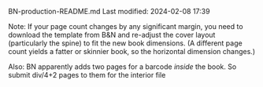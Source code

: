 BN-production-README.md
Last modified: 2024-02-08 17:39

Note: If your page count changes by any significant margin, you need
to download the template from B&N and re-adjust the cover layout
(particularly the spine) to fit the new book dimensions. (A different
page count yields a fatter or skinnier book, so the horizontal dimension
changes.)

Also: BN apparently adds two pages for a barcode _inside_ the book. So submit div/4+2 pages to them for the interior file



